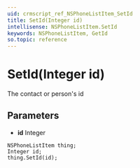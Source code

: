 ```yaml
---
uid: crmscript_ref_NSPhoneListItem_SetId
title: SetId(Integer id)
intellisense: NSPhoneListItem.SetId
keywords: NSPhoneListItem, GetId
so.topic: reference
---
```


# SetId(Integer id)

The contact or person's id

## Parameters

* **id** Integer

```crmscript
NSPhoneListItem thing;
Integer id;
thing.SetId(id);
```

